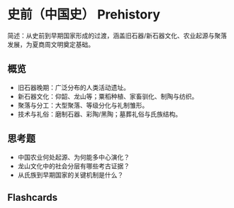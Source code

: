 # 史前（中国史） Prehistory

简述：从史前到早期国家形成的过渡，涵盖旧石器/新石器文化、农业起源与聚落发展，为夏商周文明奠定基础。

## 概览
- 旧石器晚期：广泛分布的人类活动遗址。
- 新石器文化：仰韶、龙山等；粟稻种植、家畜驯化、制陶与纺织。
- 聚落与分工：大型聚落、等级分化与礼制雏形。
- 技术与礼俗：磨制石器、彩陶/黑陶；墓葬礼俗与氏族结构。

## 思考题
- 中国农业何处起源、为何能多中心演化？
- 龙山文化中的社会分层有哪些考古证据？
- 从氏族到早期国家的关键机制是什么？

## Flashcards
<Flashcard id="history-china-prehistory-1" question="仰韶文化与龙山文化的主要差异？" answer="仰韶彩陶与相对早期农业；龙山黑陶、社会分层与城址更发达。" />
<Flashcard id="history-china-prehistory-2" question="史前农业的两大作物带？" answer="黄河流域以粟为主；长江流域以稻为主。" />
<Flashcard id="history-china-prehistory-3" question="史前聚落分层的证据？" answer="城墙/壕沟、墓葬等级、手工业专业化与居址规模差异。" />

